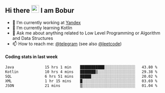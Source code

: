 ## Hi there <img src="https://media.giphy.com/media/hvRJCLFzcasrR4ia7z/giphy.gif" width="25px" height="25px"> I am Bobur

- 💼 I’m currently working at [Yandex](https://yandex.ru/)
- 🌱 I’m currently learning Kotlin
- 💬 Ask me about anything related to Low Level Programming or Algorithm and Data Structures
- 📫 How to reach me: [@telegram](https://t.me/octoant) (see also [@leetcode](https://leetcode.com/octoant/))    

#### Coding stats in last week

<!--START_SECTION:waka-->

```txt
Java              15 hrs 1 min    ███████████░░░░░░░░░░░░░░   43.80 %
Kotlin            10 hrs 4 mins   ███████▒░░░░░░░░░░░░░░░░░   29.38 %
SQL               6 hrs 51 mins   █████░░░░░░░░░░░░░░░░░░░░   20.02 %
XML               1 hr 15 mins    █░░░░░░░░░░░░░░░░░░░░░░░░   03.69 %
JSON              21 mins         ▒░░░░░░░░░░░░░░░░░░░░░░░░   01.04 %
```

<!--END_SECTION:waka-->

